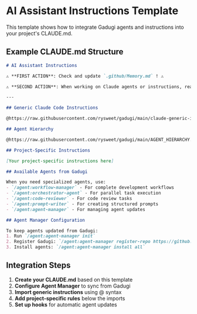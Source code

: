 # AI Assistant Instructions Template

This template shows how to integrate Gadugi agents and instructions into your project's CLAUDE.md.

## Example CLAUDE.md Structure

```markdown
# AI Assistant Instructions

⚠️ **FIRST ACTION**: Check and update `.github/Memory.md` ! ⚠️

⚠️ **SECOND ACTION**: When working on Claude agents or instructions, read https://docs.anthropic.com/en/docs/claude-code/memory ! ⚠️

---

## Generic Claude Code Instructions

@https://raw.githubusercontent.com/rysweet/gadugi/main/claude-generic-instructions.md

## Agent Hierarchy

@https://raw.githubusercontent.com/rysweet/gadugi/main/AGENT_HIERARCHY.md

## Project-Specific Instructions

[Your project-specific instructions here]

## Available Agents from Gadugi

When you need specialized agents, use:
- `/agent:workflow-manager` - For complete development workflows
- `/agent:orchestrator-agent` - For parallel task execution
- `/agent:code-reviewer` - For code review tasks
- `/agent:prompt-writer` - For creating structured prompts
- `/agent:agent-manager` - For managing agent updates

## Agent Manager Configuration

To keep agents updated from Gadugi:
1. Run `/agent:agent-manager init`
2. Register Gadugi: `/agent:agent-manager register-repo https://github.com/rysweet/gadugi`
3. Install agents: `/agent:agent-manager install all`
```

## Integration Steps

1. **Create your CLAUDE.md** based on this template
2. **Configure Agent Manager** to sync from Gadugi
3. **Import generic instructions** using @ syntax
4. **Add project-specific rules** below the imports
5. **Set up hooks** for automatic agent updates
